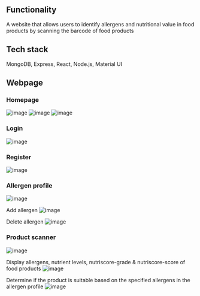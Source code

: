 ## Functionality
A website that allows users to identify allergens and nutritional value in food products by scanning the barcode of food products
## Tech stack
MongoDB, Express, React, Node.js, Material UI
## Webpage
### Homepage
![image](https://user-images.githubusercontent.com/118338730/208847180-0077c597-2c7a-4a00-9d0b-50c48d2f95f0.png)
![image](https://user-images.githubusercontent.com/118338730/208847140-3977fd3e-df1d-4d55-adf1-7e2ecd5a3b01.png)
![image](https://user-images.githubusercontent.com/118338730/208847215-80da2471-954b-4425-9093-15c0f2737eab.png)

### Login
![image](https://user-images.githubusercontent.com/118338730/208847289-c6d5dc00-1791-47eb-b3ec-eb491f0b36d1.png)

### Register
![image](https://user-images.githubusercontent.com/118338730/208847333-f4a8af4b-0083-463f-a467-ec985fcae75c.png)

### Allergen profile
![image](https://user-images.githubusercontent.com/118338730/208847770-ff0435d0-f681-480b-bdda-cea6aec89078.png)

Add allergen
![image](https://user-images.githubusercontent.com/118338730/208847804-fc089f4c-60e0-4686-b3da-2497f29e0753.png)

Delete allergen
![image](https://user-images.githubusercontent.com/118338730/208847868-a93e4f7c-3518-4914-8ffc-6af2386bbc13.png)
### Product scanner
![image](https://user-images.githubusercontent.com/118338730/208848119-4ab45ee7-fbcc-47cd-a1c9-428f6a0b735a.png)

Display allergens, nutrient levels, nutriscore-grade & nutriscore-score of food products
![image](https://user-images.githubusercontent.com/118338730/208848542-cf531ed7-e1db-46f1-adad-54701bc8bc21.png)

Determine if the product is suitable based on the specified allergens in the allergen profile
![image](https://user-images.githubusercontent.com/118338730/208848646-522ba9b8-cbc8-4f88-ae7b-21956a213da2.png)
